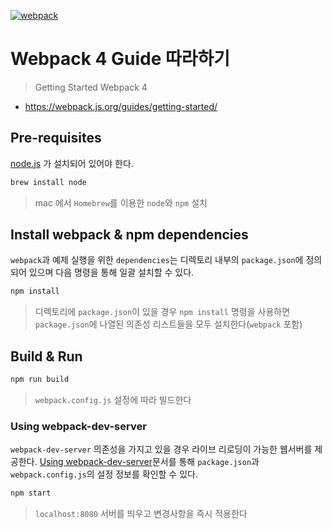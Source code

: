[![webpack][webpack]][webpack-url]

# Webpack 4 Guide 따라하기
> Getting Started Webpack 4

 - https://webpack.js.org/guides/getting-started/


## Pre-requisites
[node.js](https://nodejs.org) 가 설치되어 있어야 한다.

```bash
brew install node
```
> mac 에서 `Homebrew`를 이용한 `node`와 `npm` 설치 


## Install webpack & npm dependencies
`webpack`과 예제 실행을 위한 `dependencies`는 디렉토리 내부의 `package.json`에 정의되어 있으며 다음 명령을 통해 일괄 설치할 수 있다.

```bash
npm install
```
> 디렉토리에 `package.json`이 있을 경우 `npm install` 명령을 사용하면 `package.json`에 나열된 의존성 리스트들을 모두 설치한다(`webpack` 포함)

## Build & Run
```bash
npm run build
```
> `webpack.config.js` 설정에 따라 빌드한다

### Using webpack-dev-server
`webpack-dev-server` 의존성을 가지고 있을 경우 라이브 리로딩이 가능한 웹서버를 제공한다.
[Using webpack-dev-server](https://webpack.js.org/guides/development/#using-webpack-dev-server)문서를 통해 `package.json`과 `webpack.config.js`의 설정 정보를 확인할 수 있다. 

```bash
npm start
```
> `localhost:8080` 서버를 띄우고 변경사항을 즉시 적용한다

[webpack]: https://img.shields.io/badge/webpack-4.4.1-blue.svg
[webpack-url]: https://webpack.js.org/
